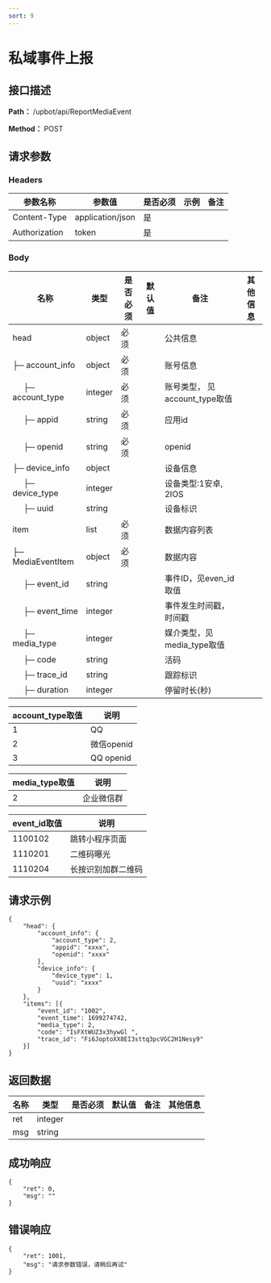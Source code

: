 ```yaml
---
sort: 9
---
```


# 私域事件上报

## 接口描述

**Path：** /upbot/api/ReportMediaEvent

**Method：** POST


## 请求参数

### Headers

| 参数名称          | 参数值              | 是否必须 | 示例 | 备注 |
|---------------|------------------|------|----|----|
| Content-Type  | application/json | 是    |    |    |
| Authorization | token            | 是    |    |    |    |

### Body

| 名称                   | 类型         | 是否必须 | 默认值 | 备注                        | 其他信息                                         |
|----------------------|------------|------|-----|---------------------------|----------------------------------------------|
| head                  | object    | 必须   |     | 公共信息      |                  |
| ├─  account_info |  object   | 必须   |     | 账号信息      |
| &nbsp;&nbsp;&nbsp;&nbsp; ├─  account_type  |  integer   | 必须   |     | 账号类型， 见account_type取值     |          |
| &nbsp;&nbsp;&nbsp;&nbsp; ├─  appid  |   string  | 必须   |     |   应用id     |          |
| &nbsp;&nbsp;&nbsp;&nbsp; ├─ openid  |   string  | 必须   |     |   openid     |          |
| ├─  device_info     | object    |    |    | 设备信息      |             |
| &nbsp;&nbsp;&nbsp;&nbsp; ├─  device_type  |  integer   |  |     | 设备类型:1安卓, 2IOS    |          |
| &nbsp;&nbsp;&nbsp;&nbsp; ├─  uuid  |  string   |  |     | 设备标识    |          |
| item              |   list  | 必须   |    | 数据内容列表           |       |
| ├─ MediaEventItem             |   object  | 必须   |    | 数据内容           |       |
| &nbsp;&nbsp;&nbsp;&nbsp; ├─  event_id  |  string   |  |     | 事件ID，见even_id取值   |          |
| &nbsp;&nbsp;&nbsp;&nbsp; ├─  event_time  |  integer  |  |     | 事件发生时间戳，时间戳   |          |
| &nbsp;&nbsp;&nbsp;&nbsp; ├─  media_type  |  integer  |  |     | 媒介类型，见media_type取值   |          |
| &nbsp;&nbsp;&nbsp;&nbsp; ├─  code  |  string  |  |     | 活码   |          |
| &nbsp;&nbsp;&nbsp;&nbsp; ├─  trace_id  |  string  |  |     |  跟踪标识   |          |
| &nbsp;&nbsp;&nbsp;&nbsp; ├─  duration  |  integer  |  |     |  停留时长(秒)  |          |

| account_type取值    | 说明    |
|----------------------|------------|
|  1 | QQ |
|  2 | 微信openid |
|  3 | QQ openid |

| media_type取值    | 说明    |
|----------------------|------------|
|  2 | 企业微信群 |


| event_id取值    | 说明    |
|----------------------|------------|
|  1100102 | 跳转小程序页面 |
|  1110201 | 二维码曝光 |
|  1110204 | 长按识别加群二维码 |

## 请求示例
```
{
    "head": {
        "account_info": {
            "account_type": 2,
            "appid": "xxxx",
            "openid": "xxxx"
        },
        "device_info": {
            "device_type": 1,
            "uuid": "xxxx"
        }
    },
    "items": [{
        "event_id": "1002",
        "event_time": 1699274742,
        "media_type": 2,
        "code": "IsFXtWUZ3x3hywGl ",
        "trace_id": "Fi6JoptoXX8EI3sttq3pcVGC2H1Nesy9"
    }]
}
```

## 返回数据

| 名称  | 类型      | 是否必须 | 默认值 | 备注 | 其他信息          |
|-----|---------|------|-----|----|---------------|
| ret | integer |   |     |    |  |
| msg | string  |   |     |    |               |


## 成功响应
```
{
    "ret": 0,
    "msg": ""
}
```

## 错误响应
```
{
    "ret": 1001,
    "msg": "请求参数错误，请稍后再试"
}
```

